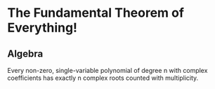 # The Fundamental Theorem of Everything!

## Algebra

Every non-zero, single-variable polynomial of degree n with complex coefficients has exactly n complex roots counted with multiplicity.
